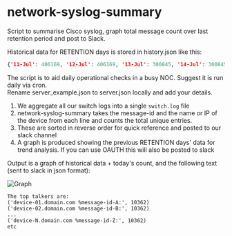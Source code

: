 # network-syslog-summary
Script to summarise Cisco syslog, graph total message count over last retention period and post to Slack.

Historical data for RETENTION days is stored in history.json like this:
```json
{'11-Jul': 406169, '12-Jul': 406169, '13-Jul': 300845, '14-Jul': 300845, '15-Jul': 229195}
```
The script is to aid daily operational checks in a busy NOC. Suggest it is run daily via cron.  
Rename server_example.json to server.json locally and add your details.
1. We aggregate all our switch logs into a single ```switch.log``` file
2. network-syslog-summary takes the message-id and the name or IP of the device from each line and counts the total unique entries. 
3. These are sorted in reverse order for quick reference and posted to our slack channel
4. A graph is produced showing the previous RETENTION days' data for trend analysis. If you can use OAUTH this will also be posted to slack

Output is a graph of historical data + today's count, and the following text (sent to slack in json format):  

![Graph](https://github.com/guymorrell/network-syslog-summary/blob/master/myplot.png)

```
The top talkers are:
('device-01.domain.com %message-id-A:', 10362)
('device-02.domain.com %message-id-B:', 10362)
...
('device-N.domain.com %message-id-Z:', 10362)
etc
```

